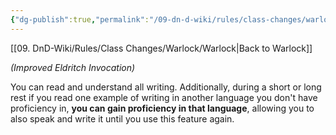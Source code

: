 ```yaml
---
{"dg-publish":true,"permalink":"/09-dn-d-wiki/rules/class-changes/warlock/eldritch-invokations/eyes-of-the-rune-keeper/","tags":["invocation","warlock"]}
---
```


[[09. DnD-Wiki/Rules/Class Changes/Warlock/Warlock\|Back to Warlock]]

*(Improved Eldritch Invocation)*

You can read and understand all writing. Additionally, during a short or long rest if you read one example of writing in another language you don't have proficiency in, **you can gain proficiency in that language**, allowing you to also speak and write it until you use this feature again.
